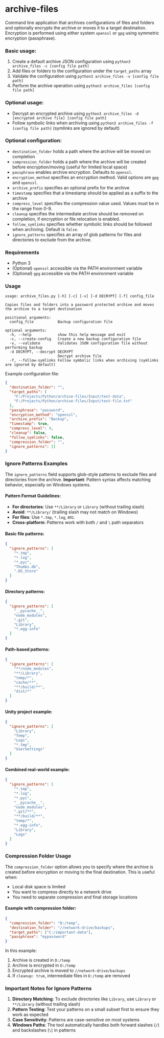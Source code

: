 # archive-files
Command line application that archives configurations of files and folders and optionally encrypts
the archive or moves it to a target destination. Encryption is performed using either system `openssl` or `gpg` using
symmetric encryption (passphrase).

### Basic usage:
1. Create a default archive JSON configuration using `python3 archive_files -c [config file path]`
2. Add files or folders to the configuration under the `target_paths` array
3. Validate the configuration using `python3 archive_files -v [config file path]`
4. Perform the archive operation using `python3 archive_files [config file path]`

### Optional usage:
- Decrypt an encrypted archive using `python3 archive_files -d [encrypted archive file] [config file path]`
- Follow symbolic links when archiving using `python3 archive_files -f [config file path]` (symlinks are ignored by default)


### Optional configuration:
- `destination_folder` holds a path where the archive will be moved on completion
- `compression_folder` holds a path where the archive will be created before encryption/moving (useful for limited local space)
- `passphrase` enables archive encryption. Defaults to `openssl`.
- `encryption_method` specifies an encryption method. Valid options are `gpg` and `openssl`.
- `archive_prefix` specifies an optional prefix for the archive
- `timestamp` specifies that a timestamp should be applied as a suffix to the archive
- `compress_level` specifies the compression value used. Values must be in the range from 0-9.
- `cleanup` specifies the intermediate archive should be removed on completion, if encryption or file relocation is enabled.
- `follow_symlinks` specifies whether symbolic links should be followed when archiving. Default is `false`.
- `ignore_patterns` specifies an array of glob patterns for files and directories to exclude from the archive.


### Requirements
- Python 3
- (Optional) `openssl` accessible via the PATH environment variable
- (Optional) `gpg` accessible via the PATH environment variable


### Usage
```
usage: archive_files.py [-h] [-c] [-v] [-d DECRYPT] [-f] config_file

Copies files and folders into a password protected archive and moves the archive to a target destination

positional arguments:
  config_file           Backup configuration file

optional arguments:
  -h, --help            show this help message and exit
  -c, --create-config   Create a new backup configuration file
  -v, --validate        Validates JSON configuration file without performing backup
  -d DECRYPT, --decrypt DECRYPT
                        Decrypt archive file
  -f, --follow-symlinks Follow symbolic links when archiving (symlinks are ignored by default)
```

Example configuration file:

```json
{
  "destination_folder": "",
  "target_paths": [
    "F:/Projects/Python/archive-files/Input/test-data",
    "F:/Projects/Python/archive-files/Input/test-file.txt"
  ],
  "passphrase": "password",
  "encryption_method": "openssl",
  "archive_prefix": "Backup",
  "timestamp": true,
  "compress_level": 9,
  "cleanup": false,
  "follow_symlinks": false,
  "compression_folder": "",
  "ignore_patterns": []
}
```

### Ignore Patterns Examples

The `ignore_patterns` field supports glob-style patterns to exclude files and directories from the archive. **Important**: Pattern syntax affects matching behavior, especially on Windows systems.

#### Pattern Format Guidelines:
- **For directories**: Use `**/Library` or `Library` (without trailing slash)
- **Avoid**: `**/Library/` (trailing slash may not match on Windows)
- **For files**: Use `*.tmp`, `*.log`, etc.
- **Cross-platform**: Patterns work with both `/` and `\` path separators

#### Basic file patterns:
```json
{
  "ignore_patterns": [
    "*.tmp",
    "*.log",
    "*.pyc",
    "Thumbs.db",
    ".DS_Store"
  ]
}
```

#### Directory patterns:
```json
{
  "ignore_patterns": [
    "__pycache__",
    "node_modules",
    ".git",
    "Library",
    "*.egg-info"
  ]
}
```

#### Path-based patterns:
```json
{
  "ignore_patterns": [
    "**/node_modules",
    "**/Library",
    "temp/*",
    "cache/**",
    "**/build/**",
    "dist/*"
  ]
}
```

#### Unity project example:
```json
{
  "ignore_patterns": [
    "Library",
    "Temp",
    "Logs",
    "*.tmp",
    "UserSettings"
  ]
}
```

#### Combined real-world example:
```json
{
  "ignore_patterns": [
    "*.tmp",
    "*.log",
    "*.pyc",
    "__pycache__",
    "node_modules",
    ".git/**",
    "**/build/**",
    "temp/*",
    "*.egg-info",
    "Library",
    "Logs"
  ]
}
```

### Compression Folder Usage

The `compression_folder` option allows you to specify where the archive is created before encryption or moving to the final destination. This is useful when:

- Local disk space is limited
- You want to compress directly to a network drive
- You need to separate compression and final storage locations

#### Example with compression folder:
```json
{
  "compression_folder": "D:/temp",
  "destination_folder": "//network-drive/backups",
  "target_paths": ["C:/important-data"],
  "passphrase": "mypassword"
}
```

In this example:
1. Archive is created in `D:/temp`
2. Archive is encrypted in `D:/temp`
3. Encrypted archive is moved to `//network-drive/backups`
4. If `cleanup: true`, intermediate files in `D:/temp` are removed

### Important Notes for Ignore Patterns

1. **Directory Matching**: To exclude directories like `Library`, use `Library` or `**/Library` (without trailing slash)
2. **Pattern Testing**: Test your patterns on a small subset first to ensure they work as expected
3. **Case Sensitivity**: Patterns are case-sensitive on most systems
4. **Windows Paths**: The tool automatically handles both forward slashes (`/`) and backslashes (`\`) in patterns
